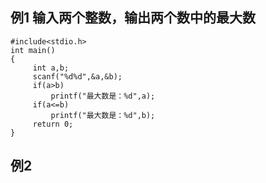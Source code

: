## 例1   输入两个整数，输出两个数中的最大数

```
#include<stdio.h>
int main()
{    
     int a,b;
     scanf("%d%d",&a,&b);
     if(a>b)
         printf("最大数是：%d",a);
     if(a<=b)
         printf("最大数是：%d",b);   
     return 0;
}
```

## 例2  



